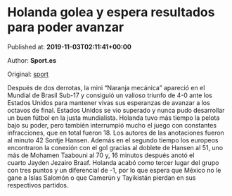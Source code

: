 
# Holanda golea y espera resultados para poder avanzar

Published at: **2019-11-03T02:11:41+00:00**

Author: **Sport.es**

Original: [sport](https://www.sport.es/es/noticias/futbol-internacional/holanda-golea-espera-resultados-para-avanzar-mundial-sub17-7712188)

Después de dos derrotas, la mini “Naranja mecánica&rdquor; apareció en el Mundial de Brasil Sub-17 y consiguió un valioso triunfo de 4-0 ante los Estados Unidos para mantener vivas sus esperanzas de avanzar a los octavos de final.
Estados Unidos se vio superado y nunca pudo desarrollar un buen fútbol en la justa mundialista. Holanda tuvo más tiempo la pelota bajo su poder, pero también interrumpió mucho el juego con constantes infracciones, que en total fueron 18.
Los autores de las anotaciones fueron al minuto 42 Sontje Hansen. Además en el segundo tiempo los europeos encontraron la conexión con el gol gracias al doblete de Hansen al 51, uno más de Mohamen Taabouni al 70 y, 16 minutos después anotó el cuarto Jayden Jezairo Braaf.
Holanda acabó como tercer lugar del grupo con tres puntos y un diferencial de -1, por lo que espera que México no le gane a Islas Salomón o que Camerún y Tayikistán pierdan en sus respectivos partidos.
